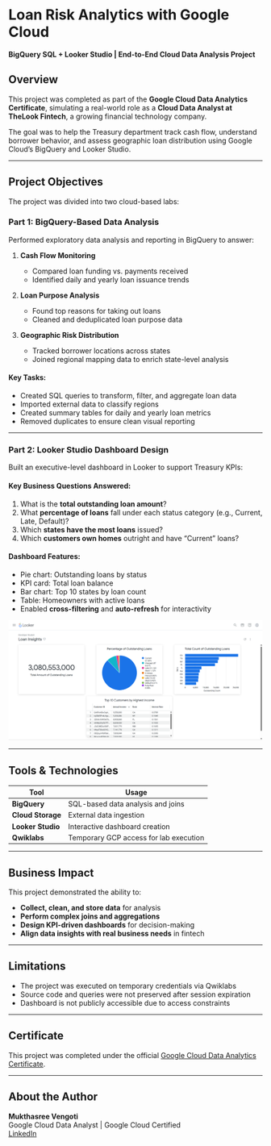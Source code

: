# Loan Risk Analytics with Google Cloud  
**BigQuery SQL + Looker Studio | End-to-End Cloud Data Analysis Project**

## Overview
This project was completed as part of the **Google Cloud Data Analytics Certificate**, simulating a real-world role as a **Cloud Data Analyst at TheLook Fintech**, a growing financial technology company.

The goal was to help the Treasury department track cash flow, understand borrower behavior, and assess geographic loan distribution using Google Cloud’s BigQuery and Looker Studio.

---

## Project Objectives

The project was divided into two cloud-based labs:

###  Part 1: BigQuery-Based Data Analysis  
Performed exploratory data analysis and reporting in BigQuery to answer:

1. **Cash Flow Monitoring**  
   - Compared loan funding vs. payments received  
   - Identified daily and yearly loan issuance trends  

2. **Loan Purpose Analysis**  
   - Found top reasons for taking out loans  
   - Cleaned and deduplicated loan purpose data

3. **Geographic Risk Distribution**  
   - Tracked borrower locations across states  
   - Joined regional mapping data to enrich state-level analysis

#### Key Tasks:
- Created SQL queries to transform, filter, and aggregate loan data
- Imported external data to classify regions
- Created summary tables for daily and yearly loan metrics
- Removed duplicates to ensure clean visual reporting

---

###  Part 2: Looker Studio Dashboard Design  
Built an executive-level dashboard in Looker to support Treasury KPIs:

#### Key Business Questions Answered:
1. What is the **total outstanding loan amount**?
2. What **percentage of loans** fall under each status category (e.g., Current, Late, Default)?
3. Which **states have the most loans** issued?
4. Which **customers own homes** outright and have “Current” loans?

#### Dashboard Features:
- Pie chart: Outstanding loans by status
- KPI card: Total loan balance
- Bar chart: Top 10 states by loan count
- Table: Homeowners with active loans
- Enabled **cross-filtering** and **auto-refresh** for interactivity

![Sample Dashboard Screenshot](Looker_Dashboard_Image.png)


---

## Tools & Technologies

| Tool             | Usage                                 |
|------------------|----------------------------------------|
| **BigQuery**     | SQL-based data analysis and joins      |
| **Cloud Storage**| External data ingestion                |
| **Looker Studio**| Interactive dashboard creation         |
| **Qwiklabs**     | Temporary GCP access for lab execution |

---

## Business Impact

This project demonstrated the ability to:
- **Collect, clean, and store data** for analysis
- **Perform complex joins and aggregations**
- **Design KPI-driven dashboards** for decision-making
- **Align data insights with real business needs** in fintech

---

## Limitations

- The project was executed on temporary credentials via Qwiklabs
- Source code and queries were not preserved after session expiration
- Dashboard is not publicly accessible due to access constraints

---

## Certificate

This project was completed under the official [Google Cloud Data Analytics Certificate](google_cloud_data_analytics_certificate.png).

---

## About the Author

**Mukthasree Vengoti**  
Google Cloud Data Analyst | Google Cloud Certified  
[LinkedIn](https://www.linkedin.com/in/mukthasree-vengoti/)
